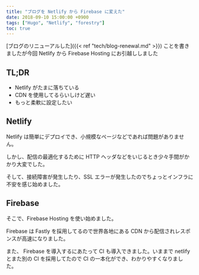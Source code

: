 ```yaml
---
title: "ブログを Netlify から Firebase に変えた"
date: 2018-09-10 15:00:00 +0900
tags: ["Hugo", "Netlify", "forestry"]
toc: true
---
```

[ブログのリニューアルした]({{< ref "tech/blog-renewal.md" >}}) ことを書きましたが今回 Netlify から Firebase Hosting にお引越ししました

## TL;DR
- Netlify がたまに落ちている
- CDN を使用してるらいしけど遅い
- もっと柔軟に設定したい

## Netlify
Netlify は簡単にデプロイでき、小規模なページなどであれば問題がありません。

しかし、配信の最適化するために HTTP ヘッダなどをいじるとき少々手間がかかり大変でした。

そして、接続障害が発生したり、SSL エラーが発生したのでちょっとインフラに不安を感じ始めました。

## Firebase
そこで、Firebase Hosting を使い始めました。

Firebase は Fastly を採用してるので世界各地にある CDN から配信されレスポンスが高速になりました。

また、 Firebase を導入するにあたって CI も導入できました。いままで netlify とまた別の CI を採用してたので CI の一本化ができ、わかりやすくなりました。
